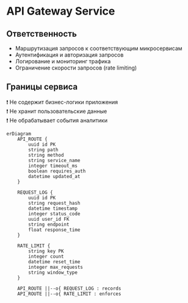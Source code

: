 # API Gateway Service

## Ответственность
- Маршрутизация запросов к соответствующим микросервисам
- Аутентификация и авторизация запросов
- Логирование и мониторинг трафика
- Ограничение скорости запросов (rate limiting)

## Границы сервиса
❗ Не содержит бизнес-логики приложения  
❗ Не хранит пользовательские данные  
❗ Не обрабатывает события аналитики

```mermaid
erDiagram
    API_ROUTE {
        uuid id PK
        string path
        string method
        string service_name
        integer timeout_ms
        boolean requires_auth
        datetime updated_at
    }
    
    REQUEST_LOG {
        uuid id PK
        string request_hash
        datetime timestamp
        integer status_code
        uuid user_id FK
        string endpoint
        float response_time
    }
    
    RATE_LIMIT {
        string key PK
        integer count
        datetime reset_time
        integer max_requests
        string window_type
    }
    
    API_ROUTE ||--o{ REQUEST_LOG : records
    API_ROUTE ||--o{ RATE_LIMIT : enforces

```